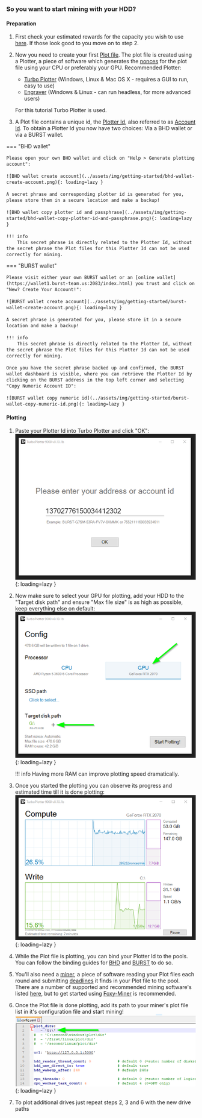 ### So you want to start mining with your HDD?

#### Preparation

1. First check your estimated rewards for the capacity you wish to use [here](https://calculator.foxypool.io). If those look good to you move on to step 2.
2. Now you need to create your first [Plot file](glossary.md#plot-file). The plot file is created using a Plotter, a piece of software which generates the [nonces](glossary.md#nonce) for the plot file using your CPU or preferably your GPU.
Recommended Plotter:
    - [Turbo Plotter](https://blackpawn.com/tp/) (Windows, Linux & Mac OS X - requires a GUI to run, easy to use)
    - [Engraver](https://github.com/PoC-Consortium/engraver/releases) (Windows & Linux - can run headless, for more advanced users)

    For this tutorial Turbo Plotter is used.

3. A Plot file contains a unique id, the [Plotter Id](glossary.md#plotter-id), also referred to as [Account Id](glossary.md#account-id). To obtain a Plotter Id you now have two choices: Via a BHD wallet or via a BURST wallet.

=== "BHD wallet"

    Please open your own BHD wallet and click on "Help > Generate plotting account":

    ![BHD wallet create account](../assets/img/getting-started/bhd-wallet-create-account.png){: loading=lazy }

    A secret phrase and corresponding plotter id is generated for you, please store them in a secure location and make a backup!

    ![BHD wallet copy plotter id and passphrase](../assets/img/getting-started/bhd-wallet-copy-plotter-id-and-passphrase.png){: loading=lazy }

    !!! info
        This secret phrase is directly related to the Plotter Id, without the secret phrase the Plot files for this Plotter Id can not be used correctly for mining.

=== "BURST wallet"

    Please visit either your own BURST wallet or an [online wallet](https://wallet1.burst-team.us:2083/index.html) you trust and click on "New? Create Your Account!":

    ![BURST wallet create account](../assets/img/getting-started/burst-wallet-create-account.png){: loading=lazy }

    A secret phrase is generated for you, please store it in a secure location and make a backup!

    !!! info
        This secret phrase is directly related to the Plotter Id, without the secret phrase the Plot files for this Plotter Id can not be used correctly for mining.

    Once you have the secret phrase backed up and confirmed, the BURST wallet dashboard is visible, where you can retrieve the Plotter Id by clicking on the BURST address in the top left corner and selecting "Copy Numeric Account ID":

    ![BURST wallet copy numeric id](../assets/img/getting-started/burst-wallet-copy-numeric-id.png){: loading=lazy }

#### Plotting

1. Paste your Plotter Id into Turbo Plotter and click "OK":
    ![Turbo Plotter enter plotter id](../assets/img/getting-started/tp-enter-plotter-id.png){: loading=lazy }

2. Now make sure to select your GPU for plotting, add your HDD to the "Target disk path" and ensure "Max file size" is as high as possible, keep everything else on default:
    ![Turbo Plotter plotting setup](../assets/img/getting-started/tp-plot-setup.png){: loading=lazy }

    !!! info
        Having more RAM can improve plotting speed dramatically.

3. Once you started the plotting you can observe its progress and estimated time till it is done plotting:
    ![Turbo Plotter plotting](../assets/img/getting-started/tp-plotting.png){: loading=lazy }

4. While the Plot file is plotting, you can bind your Plotter Id to the pools. You can follow the binding guides for [BHD](../foxy-pool/binding/bhd.md) and [BURST](../foxy-pool/binding/burst.md) to do so.
5. You'll also need a [miner](glossary.md#mining-software), a piece of software reading your Plot files each round and submitting [deadlines](glossary.md#deadline) it finds in your Plot file to the pool.
   There are a number of supported and recommended mining software's listed [here](../foxy-pool/mining.md), but to get started using [Foxy-Miner](../foxy-miner/index.md) is recommended.
6. Once the Plot file is done plotting, add its path to your miner's plot file list in it's configuration file and start mining!
    ![Scavenger add plot path](../assets/img/getting-started/scavenger-config-add-plot-path.png){: loading=lazy }
7. To plot additional drives just repeat steps 2, 3 and 6 with the new drive paths
